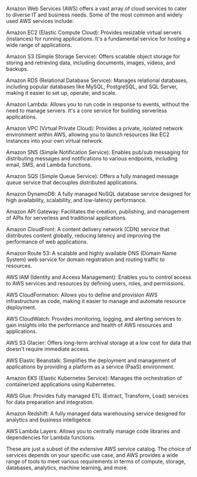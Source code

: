 Amazon Web Services (AWS) offers a vast array of cloud services to cater to diverse IT and business needs. Some of the most common and widely used AWS services include:

Amazon EC2 (Elastic Compute Cloud): Provides resizable virtual servers (instances) for running applications. It's a fundamental service for hosting a wide range of applications.

Amazon S3 (Simple Storage Service): Offers scalable object storage for storing and retrieving data, including documents, images, videos, and backups.

Amazon RDS (Relational Database Service): Manages relational databases, including popular databases like MySQL, PostgreSQL, and SQL Server, making it easier to set up, operate, and scale.

Amazon Lambda: Allows you to run code in response to events, without the need to manage servers. It's a core service for building serverless applications.

Amazon VPC (Virtual Private Cloud): Provides a private, isolated network environment within AWS, allowing you to launch resources like EC2 instances into your own virtual network.

Amazon SNS (Simple Notification Service): Enables pub/sub messaging for distributing messages and notifications to various endpoints, including email, SMS, and Lambda functions.

Amazon SQS (Simple Queue Service): Offers a fully managed message queue service that decouples distributed applications.

Amazon DynamoDB: A fully managed NoSQL database service designed for high availability, scalability, and low-latency performance.

Amazon API Gateway: Facilitates the creation, publishing, and management of APIs for serverless and traditional applications.

Amazon CloudFront: A content delivery network (CDN) service that distributes content globally, reducing latency and improving the performance of web applications.

Amazon Route 53: A scalable and highly available DNS (Domain Name System) web service for domain registration and routing traffic to resources.

AWS IAM (Identity and Access Management): Enables you to control access to AWS services and resources by defining users, roles, and permissions.

AWS CloudFormation: Allows you to define and provision AWS infrastructure as code, making it easier to manage and automate resource deployment.

AWS CloudWatch: Provides monitoring, logging, and alerting services to gain insights into the performance and health of AWS resources and applications.

AWS S3 Glacier: Offers long-term archival storage at a low cost for data that doesn't require immediate access.

AWS Elastic Beanstalk: Simplifies the deployment and management of applications by providing a platform as a service (PaaS) environment.

Amazon EKS (Elastic Kubernetes Service): Manages the orchestration of containerized applications using Kubernetes.

AWS Glue: Provides fully managed ETL (Extract, Transform, Load) services for data preparation and integration.

Amazon Redshift: A fully managed data warehousing service designed for analytics and business intelligence.

AWS Lambda Layers: Allows you to centrally manage code libraries and dependencies for Lambda functions.

These are just a subset of the extensive AWS service catalog. The choice of services depends on your specific use case, and AWS provides a wide range of tools to meet various requirements in terms of compute, storage, databases, analytics, machine learning, and more.
